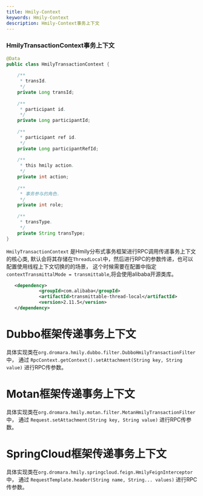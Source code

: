 ```yaml
---
title: Hmily-Context
keywords: Hmily-Context
description: Hmily-Context事务上下文
---
```


### HmilyTransactionContext事务上下文
```java
@Data
public class HmilyTransactionContext {
    
    /**
     * transId.
     */
    private Long transId;
    
    /**
     * participant id.
     */
    private Long participantId;
    
    /**
     * participant ref id.
     */
    private Long participantRefId;
    
    /**
     * this hmily action.
     */
    private int action;
    
    /**
     * 事务参与的角色.
     */
    private int role;
    
    /**
     * transType.
     */
    private String transType;
}
```

`HmilyTransactionContext` 是Hmily分布式事务框架进行RPC调用传递事务上下文的核心类,
默认会将其存储在`ThreadLocal`中，然后进行RPC的参数传递，也可以配置使用线程上下文切换的的场景，
这个时候需要在配置中指定 `contextTransmittalMode = transmittable`,将会使用alibaba开源类库。

```xml
   <dependency>
            <groupId>com.alibaba</groupId>
            <artifactId>transmittable-thread-local</artifactId>
            <version>2.11.5</version>
   </dependency>
```

# Dubbo框架传递事务上下文

具体实现类在`org.dromara.hmily.dubbo.filter.DubboHmilyTransactionFilter`中，
通过 `RpcContext.getContext().setAttachment(String key, String value)` 进行RPC传参数。


# Motan框架传递事务上下文

具体实现类在`org.dromara.hmily.motan.filter.MotanHmilyTransactionFilter`中，
通过 `Request.setAttachment(String key, String value)` 进行RPC传参数。

# SpringCloud框架传递事务上下文

具体实现类在`org.dromara.hmily.springcloud.feign.HmilyFeignInterceptor`中，
通过 `RequestTemplate.header(String name, String... values)` 进行RPC传参数。